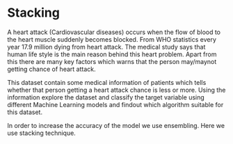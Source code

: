 # Stacking
A heart attack (Cardiovascular diseases) occurs when the flow of blood to the heart muscle suddenly becomes blocked. From WHO statistics every year 17.9 million dying from heart attack. The medical study says that human life style is the main reason behind this heart problem. Apart from this there are many key factors which warns that the person may/maynot getting chance of heart attack.

This dataset contain some medical information of patients which tells whether that person getting a heart attack chance is less or more. Using the information explore the dataset and classify the target variable using different Machine Learning models and findout which algorithm suitable for this dataset.

In order to increase the accuracy of the model we use ensembling. Here we use stacking technique.
